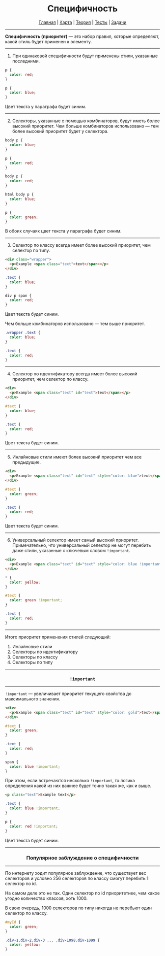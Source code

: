 <div align="center">

# Специфичность

[Главная](https://github.com/dollaween/junior-roadmap/)
|
[Карта](/roadmap/README.md)
|
[Теория](/theory/README.md)
|
[Тесты](/tests/README.md)
|
[Задачи](/tasks/README.md)

</div>

---

**Специфичность (приоритет)** — это набор правил, которые определяют, какой стиль будет применен к элементу.

---

1. При одинаковой специфичности будут применены стили, указанные последними.

```css
p {
  color: red;
}

p {
  color: blue;
}
```

Цвет текста у параграфа будет синим.

---

2. Селекторы, указанные с помощью комбинаторов, будут иметь более высокий приоритет. Чем больше комбинаторов использовано — тем более высокий приоритет будет у селектора.

```css
body p {
  color: blue;
}

p {
  color: red;
}
```

```css
body p {
  color: red;
}

html body p {
  color: blue;
}

p {
  color: green;
}
```

В обоих случаях цвет текста у параграфа будет синим.

---

3. Селектор по классу всегда имеет более высокий приоритет, чем селектор по типу.

```html
<div class="wrapper">
  <p>Example <span class="text">text</span></p>
</div>
```

```css
.text {
  color: blue;
}

div p span {
  color: red;
}
```

Цвет текста будет синим.

Чем больше комбинаторов использовано — тем выше приоритет.

```css
.wrapper .text {
  color: blue;
}

.text {
  color: red;
}
```

---

4. Селектор по идентификатору всегда имеет более высокий приоритет, чем селектор по классу.

```html
<div>
  <p>Example <span class="text" id="text">text</span></p>
</div>
```

```css
#text {
  color: blue;
}

.text {
  color: red;
}
```

Цвет текста будет синим.

---

5. Инлайновые стили имеют более высокий приоритет чем все предыдущие.

```html
<div>
  <p>Example <span class="text" id="text" style="color: blue">text</span></p>
</div>
```

```css
#text {
  color: green;
}

.text {
  color: red;
}
```

Цвет текста будет синим.

---

6. Универсальный селектор имеет самый высокий приоритет. Примечательно, что универсальный селектор не могут перебить даже стили, указанные с ключевым словом `!important`.

```html
<div>
  <p>Example <span class="text" id="text" style="color: blue !important">text</span></p>
</div>
```

```css
* {
  color: yellow;
}

#text {
  color: green !important;
}

.text {
  color: red;
}
```

---

Итого приоритет применения стилей следующий:
1. Инлайновые стили
2. Селекторы по идентификатору
3. Селекторы по классу
4. Селекторы по типу

---

<div align="center">

### `!important`

</div>

---

`!important` — увеличивает приоритет текущего свойства до максимального значения.


```html
<div>
  <p>Example <span class="text" id="text" style="color: gold">text</span></p>
</div>
```

```css
#text {
  color: green;
}

.text {
  color: red;
}

span {
  color: blue !important;
}
```

При этом, если встречаются несколько `!important`, то логика определения какой из них важнее будет точно такая же, как и выше.

```html
<p class="text">Example text</p>
```

```css
.text {
  color: blue !important;
}

p {
  color: red !important;
}
```

Цвет текста будет синим.

---

<div align="center">

### Популярное заблуждение о специфичности

</div>

---

По интернету ходит популярное заблуждение, что существует вес селекторов и условно 256 селекторов по классу смогут перебить 1 селектор по id.

На самом деле это не так. Один селектор по id приоритетнее, чем какое угодно количество классов, хоть 1000.

В свою очередь, 1000 селекторов по типу никогда не перебьют один селектор по классу.

```css
#myId {
  color: green;
}

.div-1.div-2.div-3 ... .div-1098.div-1099 {
  color: yellow;
}
```




